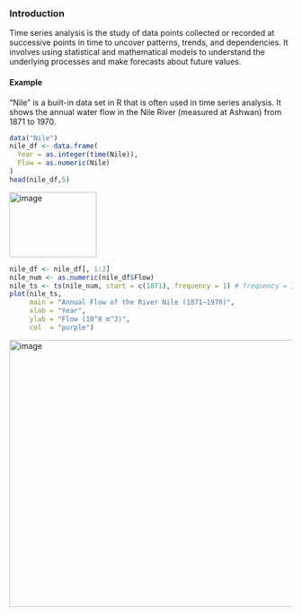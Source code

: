 ### Introduction

Time series analysis is the study of data points collected or recorded at successive points in time to uncover patterns, trends, and dependencies. 
It involves using statistical and mathematical models to understand the underlying processes and make forecasts about future values.

#### Example 
“Nile” is a built-in data set in R that is often used in time series analysis. It shows the annual water flow in the Nile River (measured at Ashwan) from 1871 to 1970.
````r
data("Nile")  
nile_df <- data.frame(
  Year = as.integer(time(Nile)),
  Flow = as.numeric(Nile)
)
head(nile_df,5)
````
<img width="155" height="116" alt="image" src="https://github.com/user-attachments/assets/76555cb0-a675-423e-bba3-0f260922fcc9" />

````r
nile_df <- nile_df[, 1:2]
nile_num <- as.numeric(nile_df$Flow)
nile_ts <- ts(nile_num, start = c(1871), frequency = 1) # frequency = 1 - annual data
plot(nile_ts,
     main = "Annual Flow of the River Nile (1871–1970)",
     xlab = "Year",
     ylab = "Flow (10^8 m^3)",
     col  = "purple")
````
<img width="630" height="475" alt="image" src="https://github.com/user-attachments/assets/b359f0c7-81d0-4155-a9ff-01a4633163d5" />

